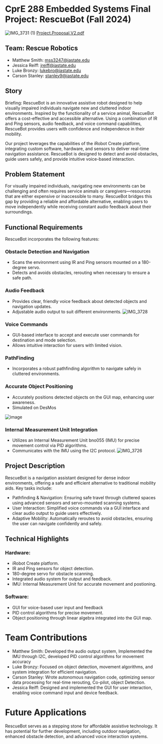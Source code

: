 # CprE 288 Embedded Systems Final Project: RescueBot (Fall 2024)
![IMG_3731 (1)](https://github.com/user-attachments/assets/58de896d-b8ba-4797-97e8-e919dfbd51f0)
[Project.Proposal.V2.pdf](https://github.com/user-attachments/files/18069642/Project.Proposal.V2.pdf)

## Team: Rescue Robotics
* Matthew Smith: mss3247@iastate.edu
* Jessica Reiff: jreiff@iastate.edu
* Luke Bronzy: lukebro@iastate.edu
* Carson Stanley: stanley9@iastate.edu

## Story
Briefing: RescueBot is an innovative assistive robot designed to help visually impaired individuals navigate new and cluttered indoor environments. Inspired by the functionality of a service animal, RescueBot offers a cost-effective and accessible alternative. Using a combination of IR and Ping sensors, audio feedback, and voice command capabilities, RescueBot provides users with confidence and independence in their mobility.

Our project leverages the capabilities of the iRobot Create platform, integrating custom software, hardware, and sensors to deliver real-time navigation assistance. RescueBot is designed to detect and avoid obstacles, guide users safely, and provide intuitive voice-based interaction.

## Problem Statement
For visually impaired individuals, navigating new environments can be challenging and often requires service animals or caregivers—resources that are either expensive or inaccessible to many. RescueBot bridges this gap by providing a reliable and affordable alternative, enabling users to move independently while receiving constant audio feedback about their surroundings.

## Functional Requirements
RescueBot incorporates the following features:

### Obstacle Detection and Navigation
* Scans the environment using IR and Ping sensors mounted on a 180-degree servo.
* Detects and avoids obstacles, rerouting when necessary to ensure a safe path.
  
### Audio Feedback
*  Provides clear, friendly voice feedback about detected objects and navigation updates.
*  Adjustable audio output to suit different environments.
  ![IMG_3728](https://github.com/user-attachments/assets/d22e16e1-2f3c-4571-86e7-b5632b595a91)

### Voice Commands
* GUI-based interface to accept and execute user commands for destination and mode selection.
* Allows intuitive interaction for users with limited vision.

### PathFinding
* Incorporates a robust pathfinding algorithm to navigate safely in cluttered environments.

### Accurate Object Positioning
* Accurately positions detected objects on the GUI map, enhancing user awareness.
* Simulated on DesMos

![image](https://github.com/user-attachments/assets/a61c8d67-25c5-4239-b62d-46e4e46a4f9e)

### Internal Measurement Unit Integration
* Utilizes an Internal Measurement Unit bno055 (IMU) for precise movement control via PID algorithms.
* Communicates with the IMU using the I2C protocol.
![IMG_3726](https://github.com/user-attachments/assets/af4d3267-87da-4538-80fe-a0893e9e6c37)

## Project Description
RescueBot is a navigation assistant designed for dense indoor environments, offering a safe and efficient alternative to traditional mobility aids. Key tasks include:

* Pathfinding & Navigation: Ensuring safe travel through cluttered spaces using advanced sensors and servo-mounted scanning systems.
* User Interaction: Simplified voice commands via a GUI interface and clear audio output to guide users effectively.
* Adaptive Mobility: Automatically reroutes to avoid obstacles, ensuring the user can navigate confidently and safely.


## Technical Highlights
### Hardware:
* iRobot Create platform.
* IR and Ping sensors for object detection.
* 180-degree servo for obstacle scanning.
* Integrated audio system for output and feedback.
* IMU: Internal Measurement Unit for accurate movement and postioning.
  
### Software:
* GUI for voice-based user input and feedback
* PID control algorithms for precise movement.
* Object positioning through linear algebra integrated into the GUI map.

# Team Contributions
* Matthew Smith: Developed the audio output system, Implemented the IMU through I2C, developed PID control algorithms for movement accuracy
* Luke Bronzy: Focused on object detection, movement algorithms, and system integration for efficient navigation.
* Carson Stanley: Wrote autonomous navigation code, optimizing sensor data processing for real-time rerouting, Co-pilot, object Detection.
* Jessica Reiff: Designed and implemented the GUI for user interaction, enabling voice command input and device feedback.

# Future Applications
RescueBot serves as a stepping stone for affordable assistive technology. It has potential for further development, including outdoor navigation, enhanced obstacle detection, and advanced voice interaction systems.
